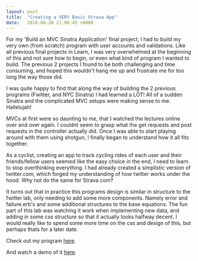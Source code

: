```yaml
---
layout: post
title:  "Creating a VERY Basic Strava App"
date:   2016-06-28 21:06:45 +0000
---
```



For my 'Build an MVC Sinatra Application' final project, I had to build my very own (from scratch) program with user accounts and validations. Like all previous final projects in Learn, I was very overwhelmed at the beginning of this and not sure how to begin, or even what kind of program I wanted to build. The previous 2 projects I found to be both challenging and time consuming, and hoped this wouldn't hang me up and frustrate me for too long the way those did.

I was quite happy to find that along the way of building the 2 previous programs (Fwitter, and NYC Sinatra) I had learned a LOT! All of a sudden Sinatra and the complicated MVC setups were making sense to me. Hallelujah!

MVCs at first were so daunting to me, that I watched the lectures online over and over again. I couldnt seem to grasp what the get requests and post requests in the controller actually did. Once I was able to start playing around with them using shotgun, I finally began to understand how it all fits together. 

As a cyclist, creating an app to track cycling rides of each user and their friends/fellow users seemed like the easy choice in the end, I need to learn to stop overthinking everything. I had already created a simplistic version of twitter.com, which forged my understanding of how twitter works under the hood. Why not do the same for Strava.com? 

It turns out that in practice this programs design is similar in structure to the fwitter lab, only needing to add some more components. Namely error and failure.erb's and some additional structures to the base equations. The fun part of this lab was watching it work when implementing new data, and adding in some css structure so that it actually looks halfway decent. I would really like to spend some more time on the css and design of this, but perhaps thats for a later date.   

Check out my program [here](https://github.com/jbok4/cycling-progress-tracker).

And watch a demo of it [here](https://www.youtube.com/watch?v=k9dof0mEzeQ).



